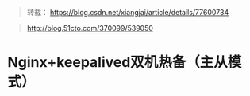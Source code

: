 > 转载： https://blog.csdn.net/xiangjai/article/details/77600734

> http://blog.51cto.com/370099/539050

# Nginx+keepalived双机热备（主从模式）





